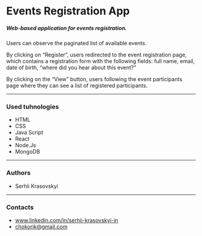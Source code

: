 # Events Registration App

##### Web-based application for events registration.

Users can observe the
paginated list of available events.

By clicking on &#8220;Register&#8221;, users redirected to the
event registration page, which contains a registration form with the following fields: full
name, email, date of birth, &#8220;where did you hear about this event?&#8221;

By clicking on the &#8220;View&#8221;
button, users following the event participants page where they can see
a list of registered participants.

---

### Used tuhnologies

- HTML
- CSS
- Java Script
- React
- Node.Js
- MongoDB

---

### Authors

- Serhii Krasovskyi

---

### Contacts

- www.linkedin.com/in/serhii-krasovskyi-in
- chokorik@gmail.com
